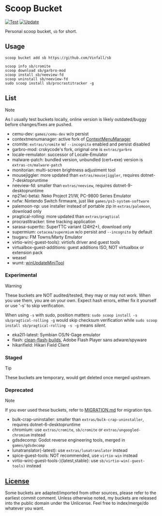 # Scoop Bucket

[![Test](https://github.com/Vinfall/sb/actions/workflows/test.yml/badge.svg)](https://github.com/Vinfall/sb/actions/workflows/test.yml) [![Update](https://github.com/Vinfall/sb/actions/workflows/update.yml/badge.svg)](https://github.com/Vinfall/sb/actions/workflows/update.yml)

Personal scoop bucket, `sb` for short.

## Usage

```pwsh
scoop bucket add sb https://github.com/Vinfall/sb

scoop info sb/cromite
scoop download sb/garbro-mod
scoop install sb/neeview-fd
scoop uninstall sb/neeview-fd
sudo scoop install sb/procrastitracker -g
```

## List

> [!NOTE]
> As I usually test buckets locally, online version is likely outdated/buggy before changes/fixes are pushed.

- cemu-dev: `games/cemu-dev` w/o persist
- contextmenumanager: active fork of [ContextMenuManager][ContextMenuManager]
- cromite: `extras/cromite` w/ `--incognito` enabled and persist disabled
- garbro-mod: crskycode's fork, original one is `extras/garbro`
- locale-remulator: successor of Locale-Emulator
- malware-patch: bundled version, unbundled (cert+exe) version is `extras-cn/malware-patch`
- monitorian: multi-screen brightness adjustment tool
- mousejiggler: more updated than `extras/mousejiggler`, requires dotnet-7-desktopruntime
- neeview-fd: smaller than `extras/neeview`, requires dotnet-9-desktopruntime
- np21w(-beta): Neko Project 21/W, PC-9800 Series Emulator
- nxfw: Nintendo Switch firmware, just like `games/ps3-system-software`
- palemoon-np: use installer instead of portable zip in `extras/palemoon`, download only
- pragtical-rolling: more updated than `extras/pragtical`
- procrastitracker: time tracking application
- sarasa-superttc: SuperTTC variant (24H2+), download only
- supermium: `cetacea/supermium` w/o persist and `--incognito` by default
- tsugaru: FM Towns/Marty Emulator
- virtio-win(-guest-tools): virtiofs driver and guest tools
- virtualbox-guest-additions: guest additions ISO, NOT virtualbox or extension pack
- weasel
- wumt: [winUpdateMiniTool][winUpdateMiniTool]

### Experimental

> [!WARNING]
> These buckets are NOT audited/tested, they may or may not work.
> When you use them, you are on your own.
> Expect hash errors, either fix it yourself or use '-s' to skip verification.
>
> When using `-s` with sudo, position matters:
> `sudo scoop install -s sb/pragtical-rolling -g` would skip checksum verification
> while `sudo scoop install sb/pragtical-rolling -s -g` means *silent*.

- eka2l1-latest: Symbian OS/N-Gage emulator
- flash: [clean-flash-builds][clean-flash-builds], Adobe Flash Player sans adware/spyware
- hikarifield: Hikari Field Client

### Staged

> [!TIP]
> These buckets are temporary, would get deleted once merged upstream.

### Deprecated

> [!NOTE]
> If you ever used these buckets, refer to [MIGRATION.md](MIGRATION.md) for migration tips.

- bulk-crap-uninstaller: smaller than `extras/bulk-crap-uninstaller`, requires dotnet-6-desktopruntime
- chromium: use `extras/cromite`, `sb/cromite` or `extras/ungoogled-chromium` instead
- gdsdecomp: Godot reverse engineering tools, merged in `games/gdsdecomp`
- lunatranslator(-latest): use `extras/lunatranslator` instead
- spice-guest-tools: NOT recommended, use `virtio-win` instead
- virtio-win(-guest-tools-){latest,stable}: use `sb/virtio-win(-guest-tools)` instead

## [License](LICENSE)

Some buckets are adapted/imported from other sources, please refer to the earliest commit comment.
Unless otherwise noted, my buckets are released into the public domain under the Unlicense.
Feel free to index/merge/do whatever you want.

[ContextMenuManager]: https://github.com/BluePointLilac/ContextMenuManager
[clean-flash-builds]: https://github.com/darktohka/clean-flash-builds
[winUpdateMiniTool]: https://github.com/sergiye/winUpdateMiniTool
